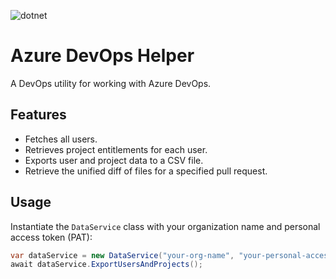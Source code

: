 ![dotnet](https://github.com/aherrick/SemanticKernelFun/actions/workflows/dotnet.yml/badge.svg)

# Azure DevOps Helper

A DevOps utility for working with Azure DevOps.

## Features

- Fetches all users.
- Retrieves project entitlements for each user.
- Exports user and project data to a CSV file.
- Retrieve the unified diff of files for a specified pull request.

## Usage

Instantiate the `DataService` class with your organization name and personal access token (PAT):

```csharp
var dataService = new DataService("your-org-name", "your-personal-access-token");
await dataService.ExportUsersAndProjects();
